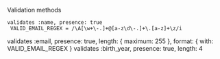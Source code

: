 Validation methods

	validates :name, presence: true 
	 VALID_EMAIL_REGEX = /\A[\w+\-.]+@[a-z\d\-.]+\.[a-z]+\z/i
  validates :email, presence: true, length: { maximum: 255 },
                    format: { with: VALID_EMAIL_REGEX }
  validates :birth_year,  presence: true, length: 4